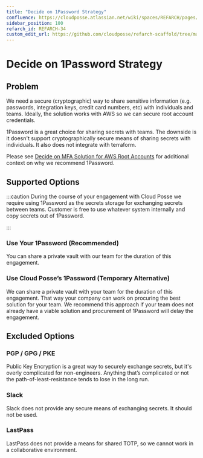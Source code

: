 ```yaml
---
title: "Decide on 1Password Strategy"
confluence: https://cloudposse.atlassian.net/wiki/spaces/REFARCH/pages/1172013244/REFARCH-34+-+Decide+on+1Password+Strategy
sidebar_position: 100
refarch_id: REFARCH-34
custom_edit_url: https://github.com/cloudposse/refarch-scaffold/tree/main/docs/docs/fundamentals/design-decisions/cold-start/decide-on-1password-strategy.md
---
```


# Decide on 1Password Strategy

## Problem

We need a secure (cryptographic) way to share sensitive information (e.g. passwords, integration keys, credit card
numbers, etc) with individuals and teams. Ideally, the solution works with AWS so we can secure root account
credentials.

1Password is a great choice for sharing secrets with teams. The downside is it doesn't support cryptographically secure
means of sharing secrets with individuals. It also does not integrate with terraform.

Please see
[Decide on MFA Solution for AWS Root Accounts](/reference-architecture/fundamentals/design-decisions/cold-start/decide-on-mfa-solution-for-aws-root-accounts)
for additional context on why we recommend 1Password.

## Supported Options

:::caution During the course of your engagement with Cloud Posse we require using 1Password as the secrets storage for
exchanging secrets between teams. Customer is free to use whatever system internally and copy secrets out of 1Password.

:::

### Use Your 1Password (Recommended)

You can share a private vault with our team for the duration of this engagement.

### Use Cloud Posse’s 1Password (Temporary Alternative)

We can share a private vault with your team for the duration of this engagement. That way your company can work on
procuring the best solution for your team. We recommend this approach if your team does not already have a viable
solution and procurement of 1Password will delay the engagement.

## Excluded Options

### PGP / GPG / PKE

Public Key Encryption is a great way to securely exchange secrets, but it's overly complicated for non-engineers.
Anything that’s complicated or not the path-of-least-resistance tends to lose in the long run.

### Slack

Slack does not provide any secure means of exchanging secrets. It should not be used.

### LastPass

LastPass does not provide a means for shared TOTP, so we cannot work in a collaborative environment.
